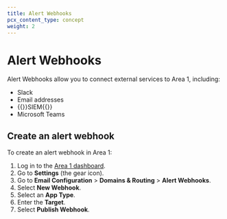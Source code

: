 ```yaml
---
title: Alert Webhooks
pcx_content_type: concept
weight: 2
---
```


# Alert Webhooks

Alert Webhooks allow you to connect external services to Area 1, including:

- Slack
- Email addresses
- {{<glossary-tooltip term_id="SIEM" link="/email-security/reporting/siem-integration/">}}SIEM{{</glossary-tooltip>}}
- Microsoft Teams

## Create an alert webhook

To create an alert webhook in Area 1:

1. Log in to the [Area 1 dashboard](https://horizon.area1security.com/).
2. Go to **Settings** (the gear icon).
3. Go to **Email Configuration** > **Domains & Routing** > **Alert Webhooks**.
4. Select **New Webhook**.
5. Select an **App Type**.
7. Enter the **Target**.
8. Select **Publish Webhook**.